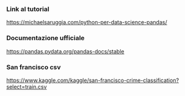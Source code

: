 ### Link al tutorial
https://michaelsaruggia.com/python-per-data-science-pandas/

### Documentazione ufficiale
https://pandas.pydata.org/pandas-docs/stable

### San francisco csv
https://www.kaggle.com/kaggle/san-francisco-crime-classification?select=train.csv